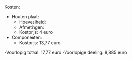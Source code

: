 Kosten:
- Houten plaat:
  - Hoeveelheid: 
  - Afmetingen: 
  - Kostprijs: 4 euro
- Componenten:
  - Kostprijs: 13,77 euro

-Voorlopig totaal: 17,77 euro
-Voorlopige deeling: 8,885 euro
